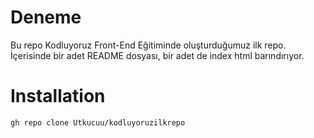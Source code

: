 # Deneme

Bu repo Kodluyoruz Front-End Eğitiminde oluşturduğumuz ilk repo. İçerisinde bir adet README dosyası, bir adet de index html barındırıyor.

# Installation


```
gh repo clone Utkucuu/kodluyoruzilkrepo
```